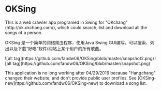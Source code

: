 # OKSing
<p>This is a web crawler app programed in Swing for "OKchang" (http://ok.okchang.com/), which could search, list and download all the songs of a person.</p>
<p>OKSing 是一个简单的网络爬虫程序，使用Java Swing GUI编写，可以搜索、列出以及下载“好唱”软件/网站上某个用户的所有歌曲。</p>
![alt tag](https://github.com/fandw06/OKSing/blob/master/snapshot2.png)
![alt tag](https://github.com/fandw06/OKSing/blob/master/snapshot.png)

<p> This application is no long working after 04/29/2016 because "Hangchang" changed their website, and don't provide public user profiles. See [OKSing-new](ttps://github.com/fandw06/OKSing-new) to download a song list.
